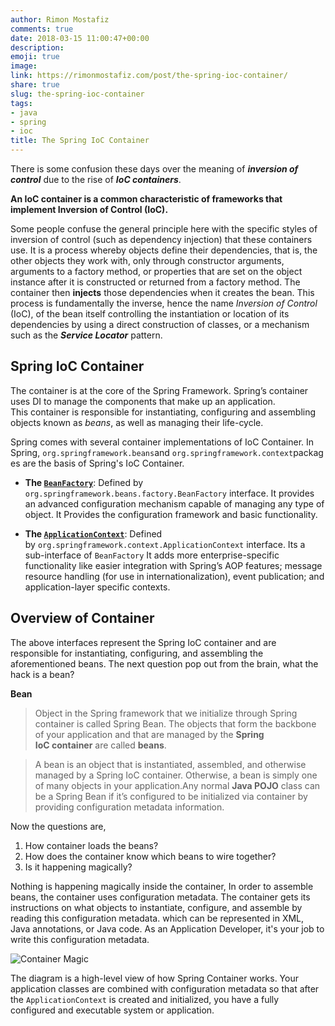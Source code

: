 ```yaml
---
author: Rimon Mostafiz
comments: true
date: 2018-03-15 11:00:47+00:00
description:
emoji: true
image:
link: https://rimonmostafiz.com/post/the-spring-ioc-container/
share: true
slug: the-spring-ioc-container
tags:
- java
- spring
- ioc
title: The Spring IoC Container
---
```

There is some confusion these days over the meaning of _**inversion of control**_ due to the rise of _**IoC containers**_.

**An IoC container is a common characteristic of frameworks that implement Inversion of Control (IoC).**

Some people confuse the general principle here with the specific styles of inversion of control (such as dependency injection) that these containers use. It is a process whereby objects define their dependencies, that is, the other objects they work with, only through constructor arguments, arguments to a factory method, or properties that are set on the object instance after it is constructed or returned from a factory method. The container then __injects__ those dependencies when it creates the bean. This process is fundamentally the inverse, hence the name _Inversion of Control_ (IoC), of the bean itself controlling the instantiation or location of its dependencies by using a direct construction of classes, or a mechanism such as the _**Service Locator**_ pattern.

## Spring IoC Container

The container is at the core of the Spring Framework. Spring’s container uses DI to manage the components that make up an application. This container is responsible for instantiating, configuring and assembling objects known as _beans_, as well as managing their life-cycle.

Spring comes with several container implementations of IoC Container.
In Spring, `org.springframework.beans`and `org.springframework.context`packages are the basis of Spring's IoC Container.

  * **The [`BeanFactory`](https://docs.spring.io/spring-framework/docs/5.0.4.RELEASE/javadoc-api/org/springframework/beans/factory/BeanFactory.html)**: Defined by `org.springframework.beans.factory.BeanFactory` interface. It provides an advanced configuration mechanism capable of managing any type of object. It Provides the configuration framework and basic functionality.

  * **The [`ApplicationContext`](https://docs.spring.io/spring-framework/docs/5.0.4.RELEASE/javadoc-api/org/springframework/context/ApplicationContext.html)**: Defined by `org.springframework.context.ApplicationContext` interface. Its a sub-interface of `BeanFactory` It adds more enterprise-specific functionality like easier integration with Spring’s AOP features; message resource handling (for use in internationalization), event publication; and application-layer specific contexts.

## Overview of Container
The above interfaces represent the Spring IoC container and are responsible for instantiating, configuring, and assembling the aforementioned beans. The next question pop out from the brain, what the hack is a bean?

**Bean**

> Object in the Spring framework that we initialize through Spring container is called Spring Bean.
The objects that form the backbone of your application and that are managed by the __Spring IoC container__ are called __beans__.

>A bean is an object that is instantiated, assembled, and otherwise managed by a Spring IoC container. Otherwise, a bean is simply one of many objects in your application.Any normal __Java POJO__ class can be a Spring Bean if it’s configured to be initialized via container by providing configuration metadata information.

Now the questions are,
  1. How container loads the beans?
  2. How does the container know which beans to wire together?
  3. Is it happening magically?

Nothing is happening magically inside the container, In order to assemble beans, the container uses configuration metadata.
The container gets its instructions on what objects to instantiate, configure, and assemble by reading this configuration metadata. which can be represented in XML, Java annotations, or Java code. As an Application Developer, it's your job to write this configuration metadata.

![Container Magic](https://docs.spring.io/spring/docs/current/spring-framework-reference/images/container-magic.png)

The diagram is a high-level view of how Spring Container works. Your application classes are combined with configuration metadata so that after the `ApplicationContext` is created and initialized, you have a fully configured and executable system or application.
